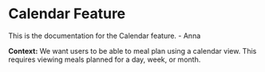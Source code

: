 # Calendar Feature

This is the documentation for the Calendar feature. - Anna 

**Context:** We want users to be able to meal plan using a calendar view. This requires viewing meals planned for a day, week, or month.
